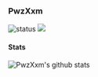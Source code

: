 ### PwzXxm

![status](https://img.shields.io/badge/status-up-brightgreen) ![](https://komarev.com/ghpvc/?username=your-github-username&color=orange)

#### Stats
![PwzXxm's github stats](https://github-readme-stats.vercel.app/api?username=PwzXxm&show_icons=true&hide_rank=true)

<!-- [![Top Langs](https://github-readme-stats.vercel.app/api/top-langs/?username=PwzXxm&hide=html,css&layout=compact)](https://github.com/PwzXxm) -->

<!--
**PwzXxm/PwzXxm** is a ✨ _special_ ✨ repository because its `README.md` (this file) appears on your GitHub profile.

Here are some ideas to get you started:

- 🔭 I’m currently working on ...
- 🌱 I’m currently learning ...
- 👯 I’m looking to collaborate on ...
- 🤔 I’m looking for help with ...
- 💬 Ask me about ...
- 📫 How to reach me: ...
- 😄 Pronouns: ...
- ⚡ Fun fact: ...
-->

